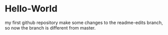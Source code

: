 # Hello-World
my first github repository
make some changes to the readme-edits branch, so now the branch is different from master.
